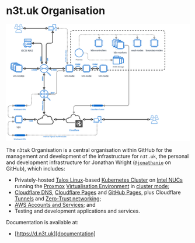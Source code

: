 # n3t.uk Organisation

![Network Diagram](https://github.com/n3tuk/.github/blob/main/images/network-light.svg)

The `n3tuk` Organisation is a central organisation within GitHub for the
management and development of the infrastructure for `n3t.uk`, the personal and
development infrastructure for Jonathan Wright
([`@jonathanio`][github-jonathanio] on GitHub), which includes:

[github-jonathanio]: https://github.com/jonathanio

- Privately-hosted [Talos Linux][talos]-based [Kubernetes Cluster][k8s] on
  [Intel NUCs][hardware] running the [Proxmox][pm] [Virtualisation
  Environment][pm-ve] in [cluster mode][pm-cluster];
- [Cloudflare DNS][cf-dns], [Cloudflare Pages][cf-pages] and [GitHub
  Pages][gh-pages], plus Cloudflare [Tunnels][cf-tunnels] and [Zero-Trust
  networking][cf-zero-trust];
- [AWS Accounts and Services][aws]; and
- Testing and development applications and services.

[talos]: https://www.talos.dev/
[k8s]: https://kubernetes.io/
[pm]: https://www.proxmox.com/
[pm-ve]: https://www.proxmox.com/en/proxmox-virtual-environment/overview
[pm-cluster]: https://www.proxmox.com/en/proxmox-virtual-environment/features#nav-mod-scrollspy435-data2
[cf-dns]: https://www.cloudflare.com/dns/
[cf-pages]: https://pages.cloudflare.com/
[gh-pages]: https://pages.github.com/
[cf-tunnels]: https://www.cloudflare.com/en-gb/products/tunnel/
[cf-zero-trust]: https://www.cloudflare.com/zero-trust/
[aws]: https://aws.amazon.com/

Documentation is available at:

- [https://d.n3t.uk][documentation]

[documentation]: https://d.n3t.uk/
[hardware]: https://d.n3t.uk/network/
